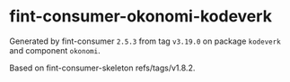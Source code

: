 # fint-consumer-okonomi-kodeverk

Generated by fint-consumer `2.5.3` from tag `v3.19.0` on package `kodeverk` and component `okonomi`.

Based on fint-consumer-skeleton refs/tags/v1.8.2.
